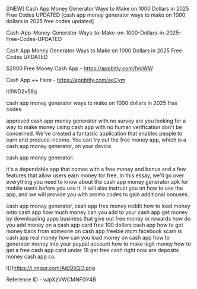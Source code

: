 [[NEW] Cash App Money Generator Ways to Make on 1000 Dollars in 2025 Free Codes UPDATED [cash app money generator ways to make on 1000 dollars in 2025 free codes updated]

Cash-App-Money-Generator-Ways-to-Make-on-1000-Dollars-in-2025-Free-Codes-UPDATED

Cash App Money Generator Ways to Make on 1000 Dollars in 2025 Free Codes UPDATED

$2000 Free Money Cash App -  https://appbitly.com/IVqWW


Cash App ++ Here - https://appbitly.com/aeCym


lt3WD2v58q

cash app money generator ways to make on 1000 dollars in 2025 free codes

approved cash app money generator with no survey are you looking for a way to make money using cash app with no human verification don't be concerned. We've created a fantastic application that enables people to earn and produce income. You can try out the free money app, which is a cash app money generator, on your device.

cash app money generator:

it's a dependable app that comes with a free money and bonus and a few features that allow users earn money for free. In this essay, we'll go over everything you need to know about the cash app money generator apk for mobile users before you use it. It will also instruct you on how to use the app, and we will provide you with promo codes to gain additional bonuses.

cash app money generator, cash app free money reddit how to load money onto cash app how much money can you add to your cash app get money by downloading apps business that give out free money or rewards how do you add money on a cash app card free 100 dollars cash app how to get money back from someone on cash app freebie mom facebook scam is cash app real money how can you load money on cash app how to generator money into your paypal account how to make legit money how to get a free cash app card under 18 get free cash right now are deposits money cash app co.

![](https://i.imgur.com/AjEQ5QO.png

Reference ID - vJpXzVWCMNFGY4B
